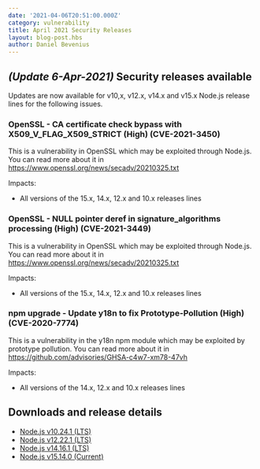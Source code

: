 ```yaml
---
date: '2021-04-06T20:51:00.000Z'
category: vulnerability
title: April 2021 Security Releases
layout: blog-post.hbs
author: Daniel Bevenius
---
```


## _(Update 6-Apr-2021)_ Security releases available

Updates are now available for v10,x, v12.x, v14.x and v15.x Node.js release lines for the following issues.

### OpenSSL - CA certificate check bypass with X509_V_FLAG_X509_STRICT (High) (CVE-2021-3450)

This is a vulnerability in OpenSSL which may be exploited through Node.js. You can read more about it in
https://www.openssl.org/news/secadv/20210325.txt

Impacts:

- All versions of the 15.x, 14.x, 12.x and 10.x releases lines

### OpenSSL - NULL pointer deref in signature_algorithms processing (High) (CVE-2021-3449)

This is a vulnerability in OpenSSL which may be exploited through Node.js. You can read more about it in
https://www.openssl.org/news/secadv/20210325.txt

Impacts:

- All versions of the 15.x, 14.x, 12.x and 10.x releases lines

### npm upgrade - Update y18n to fix Prototype-Pollution (High) (CVE-2020-7774)

This is a vulnerability in the y18n npm module which may be exploited by prototype pollution.
You can read more about it in
https://github.com/advisories/GHSA-c4w7-xm78-47vh

Impacts:

- All versions of the 14.x, 12.x and 10.x releases lines

## Downloads and release details

- [Node.js v10.24.1 (LTS)](https://nodejs.org/en/blog/release/v10.24.1/)
- [Node.js v12.22.1 (LTS)](https://nodejs.org/en/blog/release/v12.22.1/)
- [Node.js v14.16.1 (LTS)](https://nodejs.org/en/blog/release/v14.16.1/)
- [Node.js v15.14.0 (Current)](https://nodejs.org/en/blog/release/v15.14.0/)
